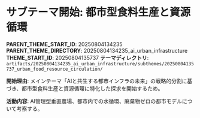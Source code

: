 # サブテーマ開始: 都市型食料生産と資源循環

**PARENT_THEME_START_ID**: 20250804134235
**PARENT_THEME_DIRECTORY**: 20250804134235_ai_urban_infrastructure
**THEME_START_ID**: 20250804135737
**テーマディレクトリ**: `artifacts/20250804134235_ai_urban_infrastructure/subthemes/20250804135737_urban_food_resource_circulation/`

**開始理由**:
メインテーマ「AIと共生する都市インフラの未来」の戦略的分割に基づき、都市型食料生産と資源循環に特化した探求を開始するため。

**活動内容**:
AI管理型垂直農場、都市内での水循環、廃棄物ゼロの都市モデルについて考察する。
